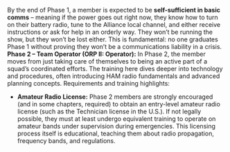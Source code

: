 By the end of Phase 1, a member is expected to be **self-sufficient in basic comms** – meaning if the power goes out right now, they know how to turn on their battery radio, tune to the Alliance local channel, and either receive instructions or ask for help in an orderly way. They won’t be running the show, but they won’t be lost either. This is fundamental: no one graduates Phase 1 without proving they won’t be a communications liability in a crisis.  
**Phase 2 – Team Operator (ORP II: Operator):** In Phase 2, the member moves from just taking care of themselves to being an active part of a squad’s coordinated efforts. The training here dives deeper into technology and procedures, often introducing HAM radio fundamentals and advanced planning concepts. Requirements and training highlights:  
- **Amateur Radio License:** Phase 2 members are strongly encouraged (and in some chapters, required) to obtain an entry-level amateur radio license (such as the Technician license in the U.S.). If not legally possible, they must at least undergo equivalent training to operate on amateur bands under supervision during emergencies. This licensing process itself is educational, teaching them about radio propagation, frequency bands, and regulations.